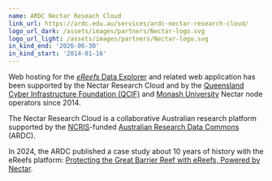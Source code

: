 ```yaml
---
name: ARDC Nectar Reseach Cloud
link_url: https://ardc.edu.au/services/ardc-nectar-research-cloud/
logo_url_dark: /assets/images/partners/Nectar-logo.svg
logo_url_light: /assets/images/partners/Nectar-logo.svg
in_kind_end: '2026-06-30'
in_kind_start: '2014-01-16'
---
```

Web hosting for the [*eReefs* Data Explorer](https://portal.ereefs.info/map) and related web application has been supported by the Nectar Research Cloud and by the [Queensland Cyber Infrastructure Foundation (QCIF)](https://www.qcif.edu.au/) and [Monash University](https://research.monash.edu/en/equipments/research-cloud) Nectar node operators since 2014.

The Nectar Research Cloud is a collaborative Australian research platform supported by the [NCRIS](https://www.education.gov.au/national-collaborative-research-infrastructure-strategy-ncris)-funded [Australian Research Data Commons](http://ardc.edu.au/) (ARDC).

In 2024, the ARDC published a case study about 10 years of history with the eReefs platform:  [Protecting the Great Barrier Reef with eReefs, Powered by Nectar](https://ardc.edu.au/case-study/protecting-the-great-barrier-reef-with-ereefs-powered-by-nectar/).
